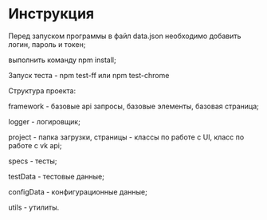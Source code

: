 # Инструкция

Перед запуском программы в файл data.json необходимо добавить логин, пароль и токен;

выполнить команду npm install;

Запуск теста - npm test-ff или npm test-chrome

Структура проекта:

framework - базовые api запросы, базовые элементы, базовая страница;

logger - логировщик;

project - папка загрузки, страницы - классы по работе с UI, класс по работе с vk api;

specs - тесты;

testData - тестовые данные;

configData - конфигурационные данные;

utils - утилиты.
